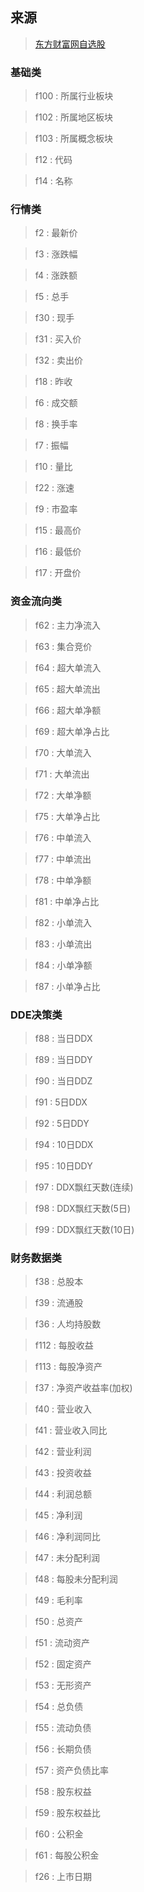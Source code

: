 ## 来源

> [东方财富网自选股](http://quote.eastmoney.com/zixuan)

### 基础类

> f100 : 所属行业板块

> f102 : 所属地区板块

> f103 : 所属概念板块

> f12 : 代码

> f14 : 名称

### 行情类

> f2 : 最新价

> f3 : 涨跌幅

> f4 : 涨跌额

> f5 : 总手

> f30 : 现手

> f31 : 买入价

> f32 : 卖出价

> f18 : 昨收

> f6 : 成交额

> f8 : 换手率

> f7 : 振幅

> f10 : 量比

> f22 : 涨速

> f9 : 市盈率

> f15 : 最高价

> f16 : 最低价

> f17 : 开盘价

### 资金流向类

> f62 : 主力净流入

> f63 : 集合竞价

> f64 : 超大单流入

> f65 : 超大单流出

> f66 : 超大单净额

> f69 : 超大单净占比

> f70 : 大单流入

> f71 : 大单流出

> f72 : 大单净额

> f75 : 大单净占比

> f76 : 中单流入

> f77 : 中单流出

> f78 : 中单净额

> f81 : 中单净占比

> f82 : 小单流入

> f83 : 小单流出

> f84 : 小单净额

> f87 : 小单净占比

### DDE决策类

> f88 : 当日DDX

> f89 : 当日DDY

> f90 : 当日DDZ

> f91 : 5日DDX

> f92 : 5日DDY

> f94 : 10日DDX

> f95 : 10日DDY

> f97 : DDX飘红天数(连续)

> f98 : DDX飘红天数(5日)

> f99 : DDX飘红天数(10日)

### 财务数据类

> f38 : 总股本

> f39 : 流通股

> f36 : 人均持股数

> f112 : 每股收益

> f113 : 每股净资产

> f37 : 净资产收益率(加权)

> f40 : 营业收入

> f41 : 营业收入同比

> f42 : 营业利润

> f43 : 投资收益

> f44 : 利润总额

> f45 : 净利润

> f46 : 净利润同比

> f47 : 未分配利润

> f48 : 每股未分配利润

> f49 : 毛利率

> f50 : 总资产

> f51 : 流动资产

> f52 : 固定资产

> f53 : 无形资产

> f54 : 总负债

> f55 : 流动负债

> f56 : 长期负债

> f57 : 资产负债比率

> f58 : 股东权益

> f59 : 股东权益比

> f60 : 公积金

> f61 : 每股公积金

> f26 : 上市日期

